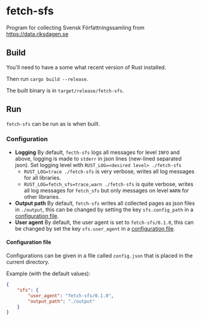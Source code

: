 # fetch-sfs
Program for collecting Svensk Författningssamling from https://data.riksdagen.se

## Build

You'll need to have a some what recent version of Rust installed.

Then run `cargo build --release`.

The built binary is in `target/release/fetch-sfs`.

## Run

`fetch-sfs` can be run as is when built.

### Configuration

- **Logging** By default, `fecth-sfs` logs all messages for level `INFO` and above, logging is made to `stderr` in json lines (new-lined separated json). Set logging level with `RUST_LOG=<desired level> ./fetch-sfs`
    - `RUST_LOG=trace ./fetch-sfs` is very verbose, writes all log messages for all libraries.
    - `RUST_LOG=fetch_sfs=trace,warn ./fetch-sfs` is quite verbose, writes all log messages for `fetch_sfs` but only messages on level `WARN` for other libraries.
- **Output path** By default, `fetch-sfs` writes all collected pages as json files in `./output`, this can be changed by setting the key `sfs.config_path` in a [configuration file](#configuration-file).
- **User agent** By default, the user agent is set to `fetch-sfs/0.1.0`, this can be changed by set the key `sfs.user_agent` in a [configuration file](#configuration-file).


#### Configuration file
Configurations can be given in a file called  `config.json` that is placed in the current directory.

Example (with the default values):
```json
{
    "sfs": {
        "user_agent": "fetch-sfs/0.1.0",
        "output_path": "./output"
    }
}
```
